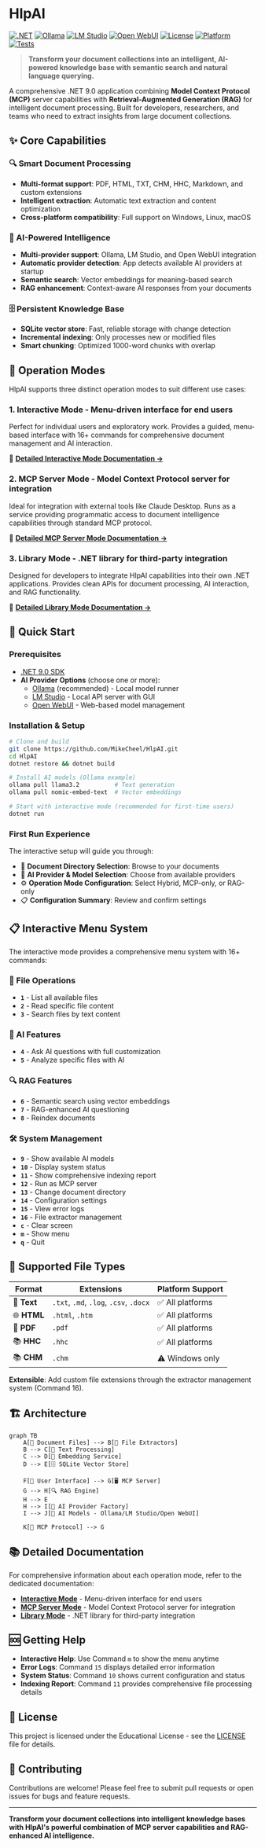 # HlpAI

[![.NET](https://img.shields.io/badge/.NET-9.0-purple)](https://dotnet.microsoft.com/download/dotnet/9.0)
[![Ollama](https://img.shields.io/badge/Ollama-Compatible-blue)](https://ollama.ai)
[![LM Studio](https://img.shields.io/badge/LM%20Studio-Compatible-orange)](https://lmstudio.ai)
[![Open WebUI](https://img.shields.io/badge/Open%20WebUI-Compatible-green)](https://github.com/open-webui/open-webui)
[![License](https://img.shields.io/badge/License-Educational-green)](LICENSE)
[![Platform](https://img.shields.io/badge/Platform-Windows%20%7C%20Linux%20%7C%20macOS-lightgrey)](https://github.com/dotnet/core/blob/main/os-lifecycle-policy.md)
[![Tests](https://img.shields.io/badge/Tests-364%2F364%20Passing-brightgreen)](https://github.com/MikeCheel/HlpAI)

> **Transform your document collections into an intelligent, AI-powered knowledge base with semantic search and natural language querying.**

A comprehensive .NET 9.0 application combining **Model Context Protocol (MCP)** server capabilities with **Retrieval-Augmented Generation (RAG)** for intelligent document processing. Built for developers, researchers, and teams who need to extract insights from large document collections.

## ✨ Core Capabilities

### 🔍 Smart Document Processing
- **Multi-format support**: PDF, HTML, TXT, CHM, HHC, Markdown, and custom extensions
- **Intelligent extraction**: Automatic text extraction and content optimization
- **Cross-platform compatibility**: Full support on Windows, Linux, macOS

### 🧠 AI-Powered Intelligence
- **Multi-provider support**: Ollama, LM Studio, and Open WebUI integration
- **Automatic provider detection**: App detects available AI providers at startup
- **Semantic search**: Vector embeddings for meaning-based search
- **RAG enhancement**: Context-aware AI responses from your documents

### 🗄️ Persistent Knowledge Base
- **SQLite vector store**: Fast, reliable storage with change detection
- **Incremental indexing**: Only processes new or modified files
- **Smart chunking**: Optimized 1000-word chunks with overlap

## 🎯 Operation Modes

HlpAI supports three distinct operation modes to suit different use cases:

### 1. **Interactive Mode** - Menu-driven interface for end users
Perfect for individual users and exploratory work. Provides a guided, menu-based interface with 16+ commands for comprehensive document management and AI interaction.

📖 **[Detailed Interactive Mode Documentation →](README-INTERACTIVE.md)**

### 2. **MCP Server Mode** - Model Context Protocol server for integration
Ideal for integration with external tools like Claude Desktop. Runs as a service providing programmatic access to document intelligence capabilities through standard MCP protocol.

📖 **[Detailed MCP Server Mode Documentation →](README-MCP.md)**

### 3. **Library Mode** - .NET library for third-party integration
Designed for developers to integrate HlpAI capabilities into their own .NET applications. Provides clean APIs for document processing, AI interaction, and RAG functionality.

📖 **[Detailed Library Mode Documentation →](README-LIBRARY.md)**

## 🚀 Quick Start

### Prerequisites
- [.NET 9.0 SDK](https://dotnet.microsoft.com/download/dotnet/9.0)
- **AI Provider Options** (choose one or more):
  - [Ollama](https://ollama.ai) (recommended) - Local model runner
  - [LM Studio](https://lmstudio.ai) - Local API server with GUI
  - [Open WebUI](https://github.com/open-webui/open-webui) - Web-based model management

### Installation & Setup
```bash
# Clone and build
git clone https://github.com/MikeCheel/HlpAI.git
cd HlpAI
dotnet restore && dotnet build

# Install AI models (Ollama example)
ollama pull llama3.2          # Text generation
ollama pull nomic-embed-text  # Vector embeddings

# Start with interactive mode (recommended for first-time users)
dotnet run
```

### First Run Experience
The interactive setup will guide you through:
- 📁 **Document Directory Selection**: Browse to your documents
- 🤖 **AI Provider & Model Selection**: Choose from available providers
- ⚙️ **Operation Mode Configuration**: Select Hybrid, MCP-only, or RAG-only
- 📋 **Configuration Summary**: Review and confirm settings

## 📋 Interactive Menu System

The interactive mode provides a comprehensive menu system with 16+ commands:

### 📁 File Operations
- **`1`** - List all available files
- **`2`** - Read specific file content
- **`3`** - Search files by text content

### 🤖 AI Features
- **`4`** - Ask AI questions with full customization
- **`5`** - Analyze specific files with AI

### 🔍 RAG Features
- **`6`** - Semantic search using vector embeddings
- **`7`** - RAG-enhanced AI questioning
- **`8`** - Reindex documents

### 🛠️ System Management
- **`9`** - Show available AI models
- **`10`** - Display system status
- **`11`** - Show comprehensive indexing report
- **`12`** - Run as MCP server
- **`13`** - Change document directory
- **`14`** - Configuration settings
- **`15`** - View error logs
- **`16`** - File extractor management
- **`c`** - Clear screen
- **`m`** - Show menu
- **`q`** - Quit

## 📁 Supported File Types

| Format | Extensions | Platform Support |
|--------|------------|------------------|
| 📄 **Text** | `.txt`, `.md`, `.log`, `.csv`, `.docx` | ✅ All platforms |
| 🌐 **HTML** | `.html`, `.htm` | ✅ All platforms |
| 📕 **PDF** | `.pdf` | ✅ All platforms |
| 📚 **HHC** | `.hhc` | ✅ All platforms |
| 📚 **CHM** | `.chm` | ⚠️ Windows only |

**Extensible**: Add custom file extensions through the extractor management system (Command 16).

## 🏗️ Architecture

```mermaid
graph TB
    A[📁 Document Files] --> B[🔧 File Extractors]
    B --> C[📝 Text Processing]
    C --> D[🧠 Embedding Service]
    D --> E[🗄️ SQLite Vector Store]
    
    F[👤 User Interface] --> G[🖥️ MCP Server]
    G --> H[🔍 RAG Engine]
    H --> E
    H --> I[🤖 AI Provider Factory]
    I --> J[🎯 AI Models - Ollama/LM Studio/Open WebUI]
    
    K[🔌 MCP Protocol] --> G
```

## 📚 Detailed Documentation

For comprehensive information about each operation mode, refer to the dedicated documentation:

- **[Interactive Mode](README-INTERACTIVE.md)** - Menu-driven interface for end users
- **[MCP Server Mode](README-MCP.md)** - Model Context Protocol server for integration  
- **[Library Mode](README-LIBRARY.md)** - .NET library for third-party integration

## 🆘 Getting Help

- **Interactive Help**: Use Command `m` to show the menu anytime
- **Error Logs**: Command `15` displays detailed error information
- **System Status**: Command `10` shows current configuration and status
- **Indexing Report**: Command `11` provides comprehensive file processing details

## 📄 License

This project is licensed under the Educational License - see the [LICENSE](LICENSE) file for details.

## 🤝 Contributing

Contributions are welcome! Please feel free to submit pull requests or open issues for bugs and feature requests.

---

**Transform your document collections into intelligent knowledge bases with HlpAI's powerful combination of MCP server capabilities and RAG-enhanced AI intelligence.**